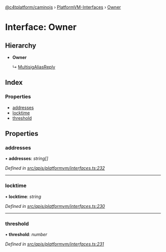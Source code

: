 [@c4tplatform/caminojs](../README.md) › [PlatformVM-Interfaces](../modules/platformvm_interfaces.md) › [Owner](platformvm_interfaces.owner.md)

# Interface: Owner

## Hierarchy

* **Owner**

  ↳ [MultisigAliasReply](platformvm_interfaces.multisigaliasreply.md)

## Index

### Properties

* [addresses](platformvm_interfaces.owner.md#addresses)
* [locktime](platformvm_interfaces.owner.md#locktime)
* [threshold](platformvm_interfaces.owner.md#threshold)

## Properties

###  addresses

• **addresses**: *string[]*

*Defined in [src/apis/platformvm/interfaces.ts:232](https://github.com/chain4travel/caminojs/blob/8077d740/src/apis/platformvm/interfaces.ts#L232)*

___

###  locktime

• **locktime**: *string*

*Defined in [src/apis/platformvm/interfaces.ts:230](https://github.com/chain4travel/caminojs/blob/8077d740/src/apis/platformvm/interfaces.ts#L230)*

___

###  threshold

• **threshold**: *number*

*Defined in [src/apis/platformvm/interfaces.ts:231](https://github.com/chain4travel/caminojs/blob/8077d740/src/apis/platformvm/interfaces.ts#L231)*
